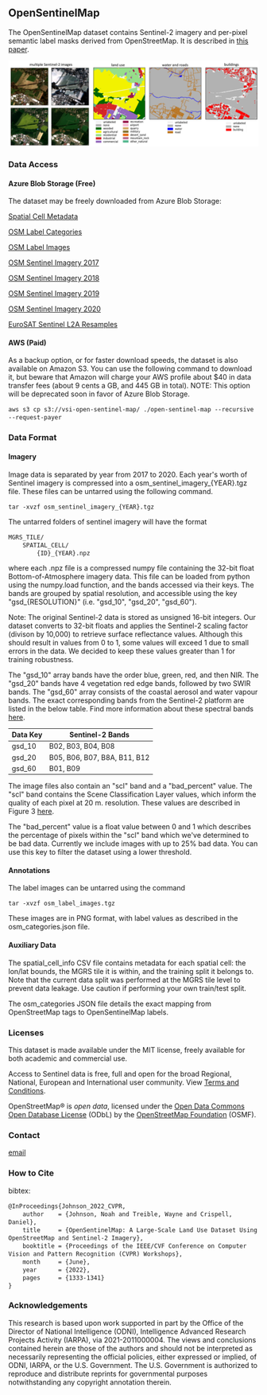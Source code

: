 ## OpenSentinelMap

The OpenSentinelMap dataset contains Sentinel-2 imagery and per-pixel semantic label masks derived from OpenStreetMap. It is described in [this paper](https://openaccess.thecvf.com/content/CVPR2022W/EarthVision/papers/Johnson_OpenSentinelMap_A_Large-Scale_Land_Use_Dataset_Using_OpenStreetMap_and_Sentinel-2_CVPRW_2022_paper.pdf).

![this is an overview image](/img/dataset_teaser.png)

### Data Access

#### Azure Blob Storage (Free)

The dataset may be freely downloaded from Azure Blob Storage:

[Spatial Cell Metadata](https://vsipublic.blob.core.usgovcloudapi.net/vsi-open-sentinel-map/spatial_cell_info.csv)

[OSM Label Categories](https://vsipublic.blob.core.usgovcloudapi.net/vsi-open-sentinel-map/osm_categories.json)

[OSM Label Images](https://vsipublic.blob.core.usgovcloudapi.net/vsi-open-sentinel-map/osm_label_images.tgz)


[OSM Sentinel Imagery 2017](https://vsipublic.blob.core.usgovcloudapi.net/vsi-open-sentinel-map/osm_sentinel_imagery_2017.tgz)

[OSM Sentinel Imagery 2018](https://vsipublic.blob.core.usgovcloudapi.net/vsi-open-sentinel-map/osm_sentinel_imagery_2018.tgz)

[OSM Sentinel Imagery 2019](https://vsipublic.blob.core.usgovcloudapi.net/vsi-open-sentinel-map/osm_sentinel_imagery_2019.tgz)

[OSM Sentinel Imagery 2020](https://vsipublic.blob.core.usgovcloudapi.net/vsi-open-sentinel-map/osm_sentinel_imagery_2020.tgz)


[EuroSAT Sentinel L2A Resamples](https://vsipublic.blob.core.usgovcloudapi.net/vsi-open-sentinel-map/EuroSAT_sentinel2.tar.gz)


#### AWS (Paid)

As a backup option, or for faster download speeds, the dataset is also available on Amazon S3. You can use the following command to download it, but beware that Amazon will charge your AWS profile about $40 in data transfer fees (about 9 cents a GB, and 445 GB in total). NOTE: This option will be deprecated soon in favor of Azure Blob Storage.

```
aws s3 cp s3://vsi-open-sentinel-map/ ./open-sentinel-map --recursive --request-payer
```

### Data Format

#### Imagery

Image data is separated by year from 2017 to 2020. Each year's worth of Sentinel imagery is compressed into a osm_sentinel_imagery_{YEAR}.tgz file. These files can be untarred using the following command.
```
tar -xvzf osm_sentinel_imagery_{YEAR}.tgz
```
The untarred folders of sentinel imagery will have the format
```
MGRS_TILE/
    SPATIAL_CELL/
        {ID}_{YEAR}.npz
```
where each .npz file is a compressed numpy file containing the 32-bit float Bottom-of-Atmosphere imagery data. This file can be loaded from python using the numpy.load function, and the bands accessed via their keys. The bands are grouped by spatial resolution, and accessible using the key "gsd_{RESOLUTION}" (i.e. "gsd_10", "gsd_20", "gsd_60").

Note: The original Sentinel-2 data is stored as unsigned 16-bit integers. Our dataset converts to 32-bit floats and applies the Sentinel-2 scaling factor (divison by 10,000) to retrieve surface reflectance values. Although this should result in values from 0 to 1, some values will exceed 1 due to small errors in the data. We decided to keep these values greater than 1 for training robustness.

The "gsd_10" array bands have the order blue, green, red, and then NIR. The "gsd_20" bands have 4 vegetation red edge bands, followed by two SWIR bands. The "gsd_60" array consists of the coastal aerosol and water vapour bands. The exact corresponding bands from the Sentinel-2 platform are listed in the below table. Find more information about these spectral bands [here](https://gisgeography.com/sentinel-2-bands-combinations/).

| Data Key | Sentinel-2 Bands |
| -------- | ---------------- |
| gsd_10   | B02, B03, B04, B08 |
| gsd_20   | B05, B06, B07, B8A, B11, B12 |
| gsd_60   | B01, B09 |

The image files also contain an "scl" band and a "bad_percent" value. The "scl" band contains the Scene Classification Layer values, which inform the quality of each pixel at 20 m. resolution. These values are described in Figure 3 [here](https://sentinels.copernicus.eu/web/sentinel/technical-guides/sentinel-2-msi/level-2a/algorithm).

The "bad_percent" value is a float value between 0 and 1 which describes the percentage of pixels within the "scl" band which we've determined to be bad data. Currently we include images with up to 25% bad data. You can use this key to filter the dataset using a lower threshold.

#### Annotations

The label images can be untarred using the command
```
tar -xvzf osm_label_images.tgz
```

These images are in PNG format, with label values as described in the osm_categories.json file.

#### Auxiliary Data

The spatial_cell_info CSV file contains metadata for each spatial cell: the lon/lat bounds, the MGRS tile it is within, and the training split it belongs to. Note that the current data split was performed at the MGRS tile level to prevent data leakage. Use caution if performing your own train/test split.

The osm_categories JSON file details the exact mapping from OpenStreetMap tags to OpenSentinelMap labels.

### Licenses

This dataset is made available under the MIT license, freely available for both academic and commercial use.

Access to Sentinel data is free, full and open for the broad Regional, National, European and International user community. View [Terms and Conditions](https://scihub.copernicus.eu/twiki/do/view/SciHubWebPortal/TermsConditions).

OpenStreetMap® is _open data_, licensed under the [Open Data Commons Open Database License](https://opendatacommons.org/licenses/odbl/) (ODbL) by the [OpenStreetMap Foundation](https://wiki.osmfoundation.org/wiki/Main_Page) (OSMF).

### Contact

[email](mailto:dan@visionsystemsinc.com)

### How to Cite

bibtex:
```
@InProceedings{Johnson_2022_CVPR,
    author    = {Johnson, Noah and Treible, Wayne and Crispell, Daniel},
    title     = {OpenSentinelMap: A Large-Scale Land Use Dataset Using OpenStreetMap and Sentinel-2 Imagery},
    booktitle = {Proceedings of the IEEE/CVF Conference on Computer Vision and Pattern Recognition (CVPR) Workshops},
    month     = {June},
    year      = {2022},
    pages     = {1333-1341}
}
```

### Acknowledgements

This research is based upon work supported in part by the Office of the Director of National Intelligence (ODNI), Intelligence Advanced  Research Projects Activity (IARPA), via 2021-2011000004. The views and conclusions contained herein are those of the authors and should not be interpreted as necessarily representing the official policies, either expressed or implied, of ODNI, IARPA, or the U.S. Government. The U.S. Government is authorized to reproduce and distribute reprints for governmental purposes notwithstanding any copyright annotation therein.
